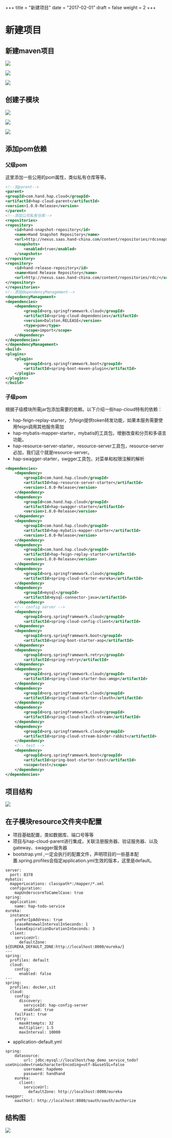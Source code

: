 +++
title = "新建项目"
date = "2017-02-01"
draft = false
weight = 2
+++

# 新建项目

## 新建maven项目

![](./images/createMvnPro_01.png)

![](./images/createMvnPro_02.png)

![](./images/createMvnPro_03.png)

## 创建子模块

![](./images/createMvnSubPro_01.png)

![](./images/createMvnSubPro_02.png)

![](./images/createMvnSubPro_03.png)

## 添加pom依赖

### 父级pom

这里添加一些公用的pom属性，类似私有仓库等等。

```xml
<!--加parent-->
<parent>
<groupId>com.hand.hap.cloud</groupId>
<artifactId>hap-cloud-parent</artifactId>
<version>1.0.0-Release</version>
</parent>
<!--添加公司私有仓库-->
<repositories>
<repository>
    <id>hand-snapshot-repository</id>
    <name>Hand Snapshot Repository</name>
    <url>http://nexus.saas.hand-china.com/content/repositories/rdcsnapshot/</url>
    <snapshots>
        <enabled>true</enabled>
    </snapshots>
</repository>
<repository>
    <id>hand-release-repository</id>
    <name>Hand Release Repository</name>
    <url>http://nexus.saas.hand-china.com/content/repositories/rdc/</url>
</repository>
</repositories>
<!--添加dependencyManagement-->
<dependencyManagement>
<dependencies>
    <dependency>
        <groupId>org.springframework.cloud</groupId>
        <artifactId>spring-cloud-dependencies</artifactId>
        <version>Dalston.RELEASE</version>
        <type>pom</type>
        <scope>import</scope>
    </dependency>
</dependencies>
</dependencyManagement>
<build>
<plugins>
    <plugin>
        <groupId>org.springframework.boot</groupId>
        <artifactId>spring-boot-maven-plugin</artifactId>
    </plugin>
</plugins>
</build>
```

### 子级pom

根据子级模块所需jar包添加需要的依赖。以下介绍一些hap-cloud特有的依赖：

- hap-feign-replay-starter，为feign提供token转发功能，如果本服务需要使用feign调用其他服务需加
- hap-mybatis-mapper-starter，mybatis的工具包，增删改查和分页和多语言功能。
- hap-resource-server-starter，resource-server工具包，resource-server必加，我们这个就是resource-server。
- hap-swagger-starter，swgger工具包，对菜单和权限注解的解析

```xml
<dependencies>
    <dependency>
        <groupId>com.hand.hap.cloud</groupId>
        <artifactId>hap-resource-server-starter</artifactId>
        <version>1.0.0-Release</version>
    </dependency>
    <dependency>
        <groupId>com.hand.hap.cloud</groupId>
        <artifactId>hap-swagger-starter</artifactId>
        <version>1.0.0-Release</version>
    </dependency>
    <dependency>
        <groupId>com.hand.hap.cloud</groupId>
        <artifactId>hap-mybatis-mapper-starter</artifactId>
        <version>1.0.0-Release</version>
    </dependency>
    <dependency>
        <groupId>com.hand.hap.cloud</groupId>
        <artifactId>hap-feign-replay-starter</artifactId>
        <version>1.0.0-Release</version>
    </dependency>
    <dependency>
        <groupId>org.springframework.cloud</groupId>
        <artifactId>spring-cloud-starter-eureka</artifactId>
    </dependency>
    <dependency>
        <groupId>mysql</groupId>
        <artifactId>mysql-connector-java</artifactId>
    </dependency>
    <!-- config server -->
    <dependency>
        <groupId>org.springframework.cloud</groupId>
        <artifactId>spring-cloud-config-client</artifactId>
    </dependency>
    <dependency>
        <groupId>org.springframework.boot</groupId>
        <artifactId>spring-boot-starter-aop</artifactId>
    </dependency>
    <dependency>
        <groupId>org.springframework.retry</groupId>
        <artifactId>spring-retry</artifactId>
    </dependency>
    <dependency>
        <groupId>org.springframework.cloud</groupId>
        <artifactId>spring-cloud-starter-bus-amqp</artifactId>
    </dependency>
    <dependency>
        <groupId>org.springframework.cloud</groupId>
        <artifactId>spring-cloud-starter-sleuth</artifactId>
    </dependency>
    <dependency>
        <groupId>org.springframework.cloud</groupId>
        <artifactId>spring-cloud-sleuth-stream</artifactId>
    </dependency>
    <dependency>
        <groupId>org.springframework.cloud</groupId>
        <artifactId>spring-cloud-stream-binder-rabbit</artifactId>
    </dependency>
    <!-- test -->
    <dependency>
        <groupId>org.springframework.boot</groupId>
        <artifactId>spring-boot-starter-test</artifactId>
        <scope>test</scope>
    </dependency>
</dependencies>
```

## 项目结构

![](./images/projectStructure.png)

## 在子模块resource文件夹中配置

- 项目基础配置，类如数据库、端口号等等
- 项目与hap-cloud-parent进行集成，关联注册服务器、验证服务器、以及gateway、swagger服务器
- bootstrap.yml ,一定会执行的配置文件，声明项目的一些基本配置.spring.profiles会指定application.yml生效的版本，这里是default。

```
server:
  port: 8378
mybatis:
  mapperLocations: classpath*:/mapper/*.xml
  configuration:
    mapUnderscoreToCamelCase: true
spring:
  application:
    name: hap-todo-service
eureka:
  instance:
    preferIpAddress: true
    leaseRenewalIntervalInSeconds: 1
    leaseExpirationDurationInSeconds: 3
  client:
    serviceUrl:
      defaultZone: ${EUREKA_DEFAULT_ZONE:http://localhost:8000/eureka/}
---
spring:
  profiles: default
  cloud:
    config:
      enabled: false
---
spring:
  profiles: docker,sit
  cloud:
    config:
      discovery:
        serviceId: hap-config-server
        enabled: true
    failFast: true
    retry:
      maxAttempts: 32
      multiplier: 1.5
      maxInterval: 10000
```

- application-default.yml

```
spring:
    datasource:
        url: jdbc:mysql://localhost/hap_demo_service_todo?useUnicode=true&characterEncoding=utf-8&useSSL=false
        username: hapdemo
        password: handhand
    eureka:
      client:
        serviceUrl:
          defaultZone: http://localhost:8000/eureka
swagger:
    oauthUrl: http://localhost:8080/oauth/oauth/authorize
```

## 结构图

![](./images/bootstrap.png)